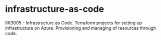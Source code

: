 # infrastructure-as-code
IIK3005 - Infrastructure as Code. Terraform projects for setting up infrastructure on Azure. Provisioning and managing of resources through code. 
